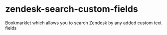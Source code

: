 # zendesk-search-custom-fields
Bookmarklet which allows you to search Zendesk by any added custom text fields
